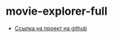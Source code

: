 # movie-explorer-full

+ [Ссылка на проект на github](https://github.com/alix1982/movies-explorer-full/compare/main...level-3)

